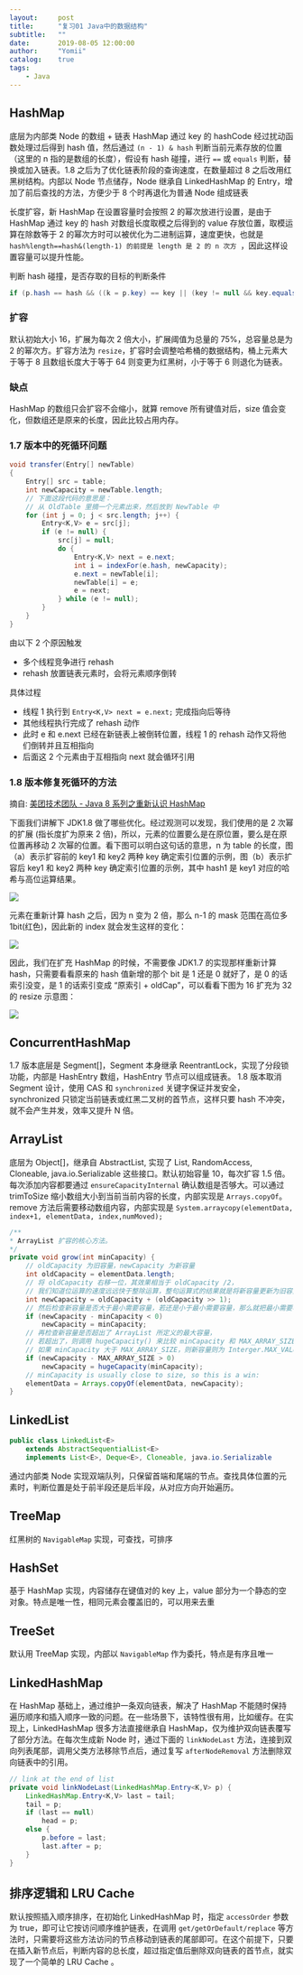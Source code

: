```yaml
---
layout:     post
title:      "复习01 Java中的数据结构"
subtitle:   ""
date:       2019-08-05 12:00:00
author:     "Yomii"
catalog:    true
tags:
    - Java
---
```




## HashMap

底层为内部类 Node 的数组 + 链表 HashMap 通过 key 的 hashCode 经过扰动函数处理过后得到 hash 值，然后通过 `(n - 1) & hash` 判断当前元素存放的位置（这里的 n 指的是数组的长度），假设有 hash 碰撞，进行 `==` 或 `equals` 判断，替换或加入链表。1.8 之后为了优化链表阶段的查询速度，在数量超过 8 之后改用红黑树结构。内部以 Node 节点储存，Node 继承自 LinkedHashMap 的 Entry，增加了前后查找的方法，方便少于 8 个时再退化为普通 Node 组成链表

长度扩容，新 HashMap 在设置容量时会按照 2 的幂次放进行设置，是由于 HashMap 通过 key 的 hash 对数组长度取模之后得到的 value 存放位置，取模运算在除数等于 2 的幂次方时可以被优化为二进制运算，速度更快，也就是 `hash%length==hash&(length-1) 的前提是 length 是 2 的 n 次方 `，因此这样设置容量可以提升性能。

判断 hash 碰撞，是否存取的目标的判断条件

```java
if (p.hash == hash && ((k = p.key) == key || (key != null && key.equals(k))))
```

### 扩容

默认初始大小 16，扩展为每次 2 倍大小，扩展阈值为总量的 75%，总容量总是为 2 的幂次方。扩容方法为 `resize`，扩容时会调整哈希桶的数据结构，桶上元素大于等于 8 且数组长度大于等于 64 则变更为红黑树，小于等于 6 则退化为链表。

### 缺点

HashMap 的数组只会扩容不会缩小，就算 remove 所有键值对后，size 值会变化，但数组还是原来的长度，因此比较占用内存。

### 1.7 版本中的死循环问题

```java
void transfer(Entry[] newTable)
{
    Entry[] src = table;
    int newCapacity = newTable.length;
    // 下面这段代码的意思是：
    // 从 OldTable 里摘一个元素出来，然后放到 NewTable 中
    for (int j = 0; j < src.length; j++) {
        Entry<K,V> e = src[j];
        if (e != null) {
            src[j] = null;
            do {
                Entry<K,V> next = e.next;
                int i = indexFor(e.hash, newCapacity);
                e.next = newTable[i];
                newTable[i] = e;
                e = next;
            } while (e != null);
        }
    }
}
```

由以下 2 个原因触发
- 多个线程竞争进行 rehash
- rehash 放置链表元素时，会将元素顺序倒转

具体过程
- 线程 1 执行到 `Entry<K,V> next = e.next;` 完成指向后等待
- 其他线程执行完成了 rehash 动作
- 此时 e 和 e.next 已经在新链表上被倒转位置，线程 1 的 rehash 动作又将他们倒转并且互相指向
- 后面这 2 个元素由于互相指向 next 就会循环引用

### 1.8 版本修复死循环的方法 

摘自: [美团技术团队 - Java 8 系列之重新认识 HashMap][meituan-java1.8]

下面我们讲解下 JDK1.8 做了哪些优化。经过观测可以发现，我们使用的是 2 次幂的扩展 (指长度扩为原来 2 倍)，所以，元素的位置要么是在原位置，要么是在原位置再移动 2 次幂的位置。看下图可以明白这句话的意思，n 为 table 的长度，图（a）表示扩容前的 key1 和 key2 两种 key 确定索引位置的示例，图（b）表示扩容后 key1 和 key2 两种 key 确定索引位置的示例，其中 hash1 是 key1 对应的哈希与高位运算结果。

![](https://awps-assets.meituan.net/mit-x/blog-images-bundle-2016/4d8022db.png)

元素在重新计算 hash 之后，因为 n 变为 2 倍，那么 n-1 的 mask 范围在高位多 1bit(红色)，因此新的 index 就会发生这样的变化：

![](https://awps-assets.meituan.net/mit-x/blog-images-bundle-2016/d773f86e.png)

因此，我们在扩充 HashMap 的时候，不需要像 JDK1.7 的实现那样重新计算 hash，只需要看看原来的 hash 值新增的那个 bit 是 1 还是 0 就好了，是 0 的话索引没变，是 1 的话索引变成 “原索引 + oldCap”，可以看看下图为 16 扩充为 32 的 resize 示意图：

![](https://awps-assets.meituan.net/mit-x/blog-images-bundle-2016/3cc9813a.png)


[meituan-java1.8]: https://tech.meituan.com/2016/06/24/java-hashmap.html


## ConcurrentHashMap

1.7 版本底层是 Segment[]，Segment 本身继承 ReentrantLock，实现了分段锁功能，内部是 HashEntry 数组，HashEntry 节点可以组成链表。
1.8 版本取消 Segment 设计，使用 CAS 和 `synchronized` 关键字保证并发安全，synchronized 只锁定当前链表或红黑二叉树的首节点，这样只要 hash 不冲突，就不会产生并发，效率又提升 N 倍。

## ArrayList

底层为 Object[]，继承自 AbstractList, 实现了 List, RandomAccess, Cloneable, java.io.Serializable 这些接口。默认初始容量 10，每次扩容 1.5 倍。每次添加内容都要通过 `ensureCapacityInternal` 确认数组是否够大。可以通过 trimToSize 缩小数组大小到当前当前内容的长度，内部实现是 `Arrays.copyOf`。remove 方法后需要移动数组内容，内部实现是 `System.arraycopy(elementData, index+1, elementData, index,numMoved);`

```java
/**
* ArrayList 扩容的核心方法。
*/
private void grow(int minCapacity) {
    // oldCapacity 为旧容量，newCapacity 为新容量
    int oldCapacity = elementData.length;
    // 将 oldCapacity 右移一位，其效果相当于 oldCapacity /2，
    // 我们知道位运算的速度远远快于整除运算，整句运算式的结果就是将新容量更新为旧容量的 1.5 倍，
    int newCapacity = oldCapacity + (oldCapacity >> 1);
    // 然后检查新容量是否大于最小需要容量，若还是小于最小需要容量，那么就把最小需要容量当作数组的新容量，
    if (newCapacity - minCapacity < 0)
        newCapacity = minCapacity;
    // 再检查新容量是否超出了 ArrayList 所定义的最大容量，
    // 若超出了，则调用 hugeCapacity() 来比较 minCapacity 和 MAX_ARRAY_SIZE，
    // 如果 minCapacity 大于 MAX_ARRAY_SIZE，则新容量则为 Interger.MAX_VALUE，否则，新容量大小则为 MAX_ARRAY_SIZE。
    if (newCapacity - MAX_ARRAY_SIZE > 0)
        newCapacity = hugeCapacity(minCapacity);
    // minCapacity is usually close to size, so this is a win:
    elementData = Arrays.copyOf(elementData, newCapacity);
}
```

## LinkedList

```java
public class LinkedList<E>
    extends AbstractSequentialList<E>
    implements List<E>, Deque<E>, Cloneable, java.io.Serializable
```

通过内部类 Node 实现双端队列，只保留首端和尾端的节点。查找具体位置的元素时，判断位置是处于前半段还是后半段，从对应方向开始遍历。


## TreeMap

红黑树的 `NavigableMap` 实现，可查找，可排序

## HashSet

基于 HashMap 实现，内容储存在键值对的 key 上，value 部分为一个静态的空对象。特点是唯一性，相同元素会覆盖旧的，可以用来去重

## TreeSet

默认用 TreeMap 实现，内部以 `NavigableMap` 作为委托，特点是有序且唯一

## LinkedHashMap

在 HashMap 基础上，通过维护一条双向链表，解决了 HashMap 不能随时保持遍历顺序和插入顺序一致的问题。在一些场景下，该特性很有用，比如缓存。在实现上，LinkedHashMap 很多方法直接继承自 HashMap，仅为维护双向链表覆写了部分方法。在每次生成新 Node 时，通过下面的 `linkNodeLast` 方法，连接到双向列表尾部，调用父类方法移除节点后，通过复写 `afterNodeRemoval` 方法删除双向链表中的引用。

```java
// link at the end of list
private void linkNodeLast(LinkedHashMap.Entry<K,V> p) {
    LinkedHashMap.Entry<K,V> last = tail;
    tail = p;
    if (last == null)
        head = p;
    else {
        p.before = last;
        last.after = p;
    }
}
```

## 排序逻辑和 LRU Cache

默认按照插入顺序排序，在初始化 LinkedHashMap 时，指定 `accessOrder` 参数为 true，即可让它按访问顺序维护链表，在调用 `get/getOrDefault/replace` 等方法时，只需要将这些方法访问的节点移动到链表的尾部即可。在这个前提下，只要在插入新节点后，判断内容的总长度，超过指定值后删除双向链表的首节点，就实现了一个简单的 LRU Cache 。